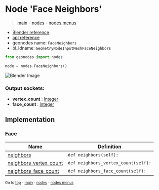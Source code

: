 # Node 'Face Neighbors'

> [main](../structure.md) - [nodes](nodes.md) - [nodes menus](nodes_menus.md)

- [Blender reference](https://docs.blender.org/manual/en/latest/modeling/geometry_nodes/mesh/face_neighbors.html)
- [api reference](https://docs.blender.org/api/current/bpy.types.GeometryNodeInputMeshFaceNeighbors.html)
- geonodes name: `FaceNeighbors`
- bl_idname: `GeometryNodeInputMeshFaceNeighbors`

```python
from geonodes import nodes

node = nodes.FaceNeighbors()
```

![Blender Image](https://docs.blender.org/manual/en/latest/_images/node-types_GeometryNodeInputMeshFaceNeighbors.webp)

### Output sockets:

- **vertex_count** : [Integer](Integer.md)
- **face_count** : [Integer](Integer.md)

## Implementation

### [Face](Face.md)

| Name | Definition |
|------|------------|
 | [neighbors](Face.md#neighbors-property) | `def neighbors(self):` |
 | [neighbors_vertex_count](Face.md#neighbors_vertex_count-property) | `def neighbors_vertex_count(self):` |
 | [neighbors_face_count](Face.md#neighbors_face_count-property) | `def neighbors_face_count(self):` |

<sub>Go to [top](#node-Face-Neighbors) - [main](../structure.md) - [nodes](nodes.md) - [nodes menus](nodes_menus.md)</sub>

